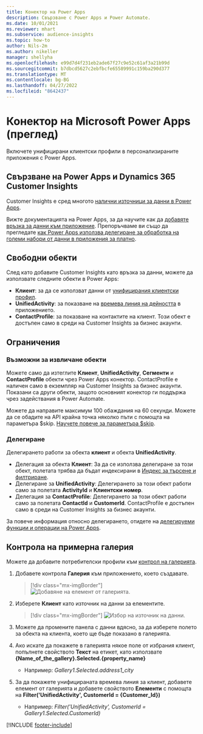 ```yaml
---
title: Конектор на Power Apps
description: Свързване с Power Apps и Power Automate.
ms.date: 10/01/2021
ms.reviewer: mhart
ms.subservice: audience-insights
ms.topic: how-to
author: Nils-2m
ms.author: nikeller
manager: shellyha
ms.openlocfilehash: e99d7d4f231eb2ade67f27c9e52c61af3a21b99d
ms.sourcegitcommit: b7dbcd5627c2ebfbcfe65589991c159ba290d377
ms.translationtype: MT
ms.contentlocale: bg-BG
ms.lasthandoff: 04/27/2022
ms.locfileid: "8642437"
---
```

# <a name="microsoft-power-apps-connector-preview"></a>Конектор на Microsoft Power Apps (преглед)

Включете унифицирани клиентски профили в персонализираните приложения с Power Apps.

## <a name="connect-power-apps-and-dynamics-365-customer-insights"></a>Свързване на Power Apps и Dynamics 365 Customer Insights

Customer Insights е сред многото [налични източници за данни в Power Apps](/powerapps/maker/canvas-apps/working-with-data-sources).

Вижте документацията на Power Apps, за да научите как да [добавяте връзка за данни към приложение](/powerapps/maker/canvas-apps/add-data-connection). Препоръчваме ви също да прегледате [как Power Apps използва делегиране за обработка на големи набори от данни в приложения за платно](/powerapps/maker/canvas-apps/delegation-overview).

## <a name="available-entities"></a>Свободни обекти

След като добавите Customer Insights като връзка за данни, можете да използвате следните обекти в Power Apps:

- **Клиент**: за да се използват данни от [унифицирания клиентски профил](customer-profiles.md).
- **UnifiedActivity**: за показване на [времева линия на дейността](activities.md) в приложението.
- **ContactProfile**: за показване на контактите на клиент. Този обект е достъпен само в среди на Customer Insights за бизнес акаунти.

## <a name="limitations"></a>Ограничения

### <a name="retrievable-entities"></a>Възможни за извличане обекти

Можете само да изтеглите **Клиент**, **UnifiedActivity**, **Сегменти** и **ContactProfile** обекти чрез Power Apps конектор. ContactProfile е наличен само в екземпляр на Customer Insights за бизнес акаунти. Показани са други обекти, защото основният конектор ги поддържа чрез задействания в Power Automate.

Можете да направите максимум 100 обаждания на 60 секунди. Можете да се обадите на API крайна точка няколко пъти с помощта на параметъра $skip. [Научете повече за параметъра $skip](/connectors/customerinsights/#get-items-from-an-entity).

### <a name="delegation"></a>Делегиране

Делегирането работи за обекта **клиент** и обекта **UnifiedActivity**. 

- Делегация за обекта **Клиент**: За да се използва делегиране за този обект, полетата трябва да бъдат индексирани в [Индекс за търсене и филтриране](search-filter-index.md).  
- Делегиране за **UnifiedActivity**: Делегирането за този обект работи само за полетата **ActivityId** и **Клиентски номер**.  
- Делегация за **ContactProfile**: Делегирането за този обект работи само за полетата **ContactId** и **CustomerId**. ContactProfile е достъпен само в среди на Customer Insights за бизнес акаунти.

За повече информация относно делегирането, отидете на [делегируеми функции и операции на Power Apps](/powerapps/maker/canvas-apps/delegation-overview). 

## <a name="example-gallery-control"></a>Контрола на примерна галерия

Можете да добавите потребителски профили към [контрол на галерията](/powerapps/maker/canvas-apps/add-gallery).

1. Добавете контрола **Галерия** към приложението, което създавате.

    > [!div class="mx-imgBorder"]
    > ![Добавяне на елемент от галерията.](media/connector-powerapps9.png "Добавяне на елемент от галерията.")

2. Изберете **Клиент** като източник на данни за елементите.

    > [!div class="mx-imgBorder"]
    > ![Избор на източник на данни.](media/choose-datasource-powerapps.png "Избор на източник на данни.")

3. Можете да промените панела с данни вдясно, за да изберете полето за обекта на клиента, което ще бъде показано в галерията.

4. Ако искате да покажете в галерията някое поле от избрания клиент, попълнете свойството **Текст** на етикет, като използвате **{Name_of_the_gallery}.Selected.{property_name}**  
    - Например: _Gallery1.Selected.address1_city_

5. За да покажете унифицираната времева линия за клиент, добавете елемент от галерията и добавете свойството **Елементи** с помощта на **Filter('UnifiedActivity', CustomerId = {Customer_Id})**  
    - Например: _Filter('UnifiedActivity', CustomerId = Gallery1.Selected.CustomerId)_


[!INCLUDE [footer-include](includes/footer-banner.md)]
